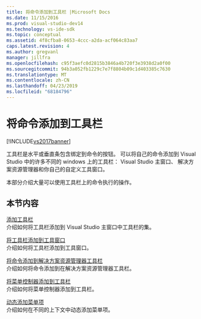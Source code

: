 ```yaml
---
title: 将命令添加到工具栏 |Microsoft Docs
ms.date: 11/15/2016
ms.prod: visual-studio-dev14
ms.technology: vs-ide-sdk
ms.topic: conceptual
ms.assetid: 4f8cfba8-0653-4ccc-a2da-acf064c83aa7
caps.latest.revision: 4
ms.author: gregvanl
manager: jillfra
ms.openlocfilehash: c95f3aefc0d2815b3846a4b720f3e3938d2a0f00
ms.sourcegitcommit: 94b3a052fb1229c7e7f8804b09c1d403385c7630
ms.translationtype: MT
ms.contentlocale: zh-CN
ms.lasthandoff: 04/23/2019
ms.locfileid: "68184796"
---
```

# <a name="adding-commands-to-toolbars"></a>将命令添加到工具栏
[!INCLUDE[vs2017banner](../includes/vs2017banner.md)]

工具栏是水平或垂直条包含绑定到命令的按钮。 可以将自己的命令添加到 Visual Studio 中的许多不同的 windows 上的工具栏： Visual Studio 主窗口、 解决方案资源管理器和你自己的自定义工具窗口。  
  
 本部分介绍大量可以使用工具栏上的命令执行的操作。  
  
## <a name="in-this-section"></a>本节内容  
 [添加工具栏](../extensibility/adding-a-toolbar.md)  
 介绍如何将工具栏添加到 Visual Studio 主窗口中工具栏的集。  
  
 [将工具栏添加到工具窗口](../extensibility/adding-a-toolbar-to-a-tool-window.md)  
 介绍如何将工具栏添加到工具窗口。  
  
 [将命令添加到解决方案资源管理器工具栏](../extensibility/adding-a-command-to-the-solution-explorer-toolbar.md)  
 介绍如何将命令添加到在解决方案资源管理器工具栏。  
  
 [将菜单控制器添加到工具栏](../extensibility/adding-a-menu-controller-to-a-toolbar.md)  
 介绍如何将菜单控制器添加到工具栏。  
  
 [动态添加菜单项](../extensibility/dynamically-adding-menu-items.md)  
 介绍如何在不同的上下文中动态添加菜单项。
